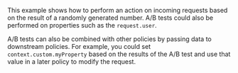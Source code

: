This example shows how to perform an action on incoming requests based on the
result of a randomly generated number. A/B tests could also be performed on
properties such as the `request.user`.

A/B tests can also be combined with other policies by passing data to downstream
policies. For example, you could set `context.custom.myProperty` based on the
results of the A/B test and use that value in a later policy to modify the
request.
